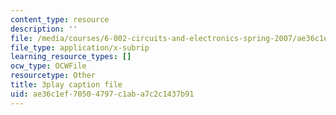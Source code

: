 ```yaml
---
content_type: resource
description: ''
file: /media/courses/6-002-circuits-and-electronics-spring-2007/ae36c1ef70504797c1aba7c2c1437b91_Km9YIdkc2Oo.srt
file_type: application/x-subrip
learning_resource_types: []
ocw_type: OCWFile
resourcetype: Other
title: 3play caption file
uid: ae36c1ef-7050-4797-c1ab-a7c2c1437b91
---
```

